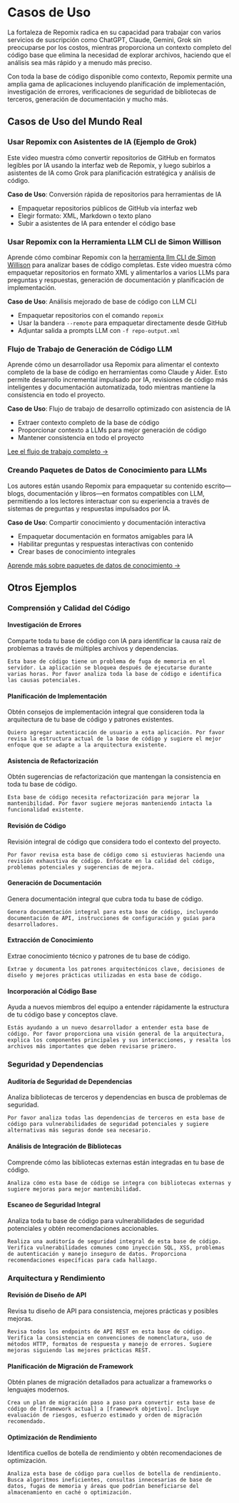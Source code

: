 <script setup>
import YouTubeVideo from '../../../components/YouTubeVideo.vue';
</script>

# Casos de Uso

La fortaleza de Repomix radica en su capacidad para trabajar con varios servicios de suscripción como ChatGPT, Claude, Gemini, Grok sin preocuparse por los costos, mientras proporciona un contexto completo del código base que elimina la necesidad de explorar archivos, haciendo que el análisis sea más rápido y a menudo más preciso.

Con toda la base de código disponible como contexto, Repomix permite una amplia gama de aplicaciones incluyendo planificación de implementación, investigación de errores, verificaciones de seguridad de bibliotecas de terceros, generación de documentación y mucho más.


## Casos de Uso del Mundo Real

### Usar Repomix con Asistentes de IA (Ejemplo de Grok)
Este video muestra cómo convertir repositorios de GitHub en formatos legibles por IA usando la interfaz web de Repomix, y luego subirlos a asistentes de IA como Grok para planificación estratégica y análisis de código.

**Caso de Uso**: Conversión rápida de repositorios para herramientas de IA
- Empaquetar repositorios públicos de GitHub vía interfaz web
- Elegir formato: XML, Markdown o texto plano
- Subir a asistentes de IA para entender el código base

<YouTubeVideo video-id="XTifjfeMp4M" :start="488" />

### Usar Repomix con la Herramienta LLM CLI de Simon Willison
Aprende cómo combinar Repomix con la [herramienta llm CLI de Simon Willison](https://github.com/simonw/llm) para analizar bases de código completas. Este video muestra cómo empaquetar repositorios en formato XML y alimentarlos a varios LLMs para preguntas y respuestas, generación de documentación y planificación de implementación.

**Caso de Uso**: Análisis mejorado de base de código con LLM CLI
- Empaquetar repositorios con el comando `repomix`
- Usar la bandera `--remote` para empaquetar directamente desde GitHub
- Adjuntar salida a prompts LLM con `-f repo-output.xml`

<YouTubeVideo video-id="UZ-9U1W0e4o" :start="592" />

### Flujo de Trabajo de Generación de Código LLM
Aprende cómo un desarrollador usa Repomix para alimentar el contexto completo de la base de código en herramientas como Claude y Aider. Esto permite desarrollo incremental impulsado por IA, revisiones de código más inteligentes y documentación automatizada, todo mientras mantiene la consistencia en todo el proyecto.

**Caso de Uso**: Flujo de trabajo de desarrollo optimizado con asistencia de IA
- Extraer contexto completo de la base de código
- Proporcionar contexto a LLMs para mejor generación de código
- Mantener consistencia en todo el proyecto

[Lee el flujo de trabajo completo →](https://harper.blog/2025/02/16/my-llm-codegen-workflow-atm/)

### Creando Paquetes de Datos de Conocimiento para LLMs
Los autores están usando Repomix para empaquetar su contenido escrito—blogs, documentación y libros—en formatos compatibles con LLM, permitiendo a los lectores interactuar con su experiencia a través de sistemas de preguntas y respuestas impulsados por IA.

**Caso de Uso**: Compartir conocimiento y documentación interactiva
- Empaquetar documentación en formatos amigables para IA
- Habilitar preguntas y respuestas interactivas con contenido
- Crear bases de conocimiento integrales

[Aprende más sobre paquetes de datos de conocimiento →](https://lethain.com/competitive-advantage-author-llms/)


## Otros Ejemplos

### Comprensión y Calidad del Código

#### Investigación de Errores
Comparte toda tu base de código con IA para identificar la causa raíz de problemas a través de múltiples archivos y dependencias.

```
Esta base de código tiene un problema de fuga de memoria en el servidor. La aplicación se bloquea después de ejecutarse durante varias horas. Por favor analiza toda la base de código e identifica las causas potenciales.
```

#### Planificación de Implementación
Obtén consejos de implementación integral que consideren toda la arquitectura de tu base de código y patrones existentes.

```
Quiero agregar autenticación de usuario a esta aplicación. Por favor revisa la estructura actual de la base de código y sugiere el mejor enfoque que se adapte a la arquitectura existente.
```

#### Asistencia de Refactorización
Obtén sugerencias de refactorización que mantengan la consistencia en toda tu base de código.

```
Esta base de código necesita refactorización para mejorar la mantenibilidad. Por favor sugiere mejoras manteniendo intacta la funcionalidad existente.
```

#### Revisión de Código
Revisión integral de código que considera todo el contexto del proyecto.

```
Por favor revisa esta base de código como si estuvieras haciendo una revisión exhaustiva de código. Enfócate en la calidad del código, problemas potenciales y sugerencias de mejora.
```

#### Generación de Documentación
Genera documentación integral que cubra toda tu base de código.

```
Genera documentación integral para esta base de código, incluyendo documentación de API, instrucciones de configuración y guías para desarrolladores.
```

#### Extracción de Conocimiento
Extrae conocimiento técnico y patrones de tu base de código.

```
Extrae y documenta los patrones arquitectónicos clave, decisiones de diseño y mejores prácticas utilizadas en esta base de código.
```

#### Incorporación al Código Base
Ayuda a nuevos miembros del equipo a entender rápidamente la estructura de tu código base y conceptos clave.

```
Estás ayudando a un nuevo desarrollador a entender esta base de código. Por favor proporciona una visión general de la arquitectura, explica los componentes principales y sus interacciones, y resalta los archivos más importantes que deben revisarse primero.
```

### Seguridad y Dependencias

#### Auditoría de Seguridad de Dependencias
Analiza bibliotecas de terceros y dependencias en busca de problemas de seguridad.

```
Por favor analiza todas las dependencias de terceros en esta base de código para vulnerabilidades de seguridad potenciales y sugiere alternativas más seguras donde sea necesario.
```

#### Análisis de Integración de Bibliotecas
Comprende cómo las bibliotecas externas están integradas en tu base de código.

```
Analiza cómo esta base de código se integra con bibliotecas externas y sugiere mejoras para mejor mantenibilidad.
```

#### Escaneo de Seguridad Integral
Analiza toda tu base de código para vulnerabilidades de seguridad potenciales y obtén recomendaciones accionables.

```
Realiza una auditoría de seguridad integral de esta base de código. Verifica vulnerabilidades comunes como inyección SQL, XSS, problemas de autenticación y manejo inseguro de datos. Proporciona recomendaciones específicas para cada hallazgo.
```

### Arquitectura y Rendimiento

#### Revisión de Diseño de API
Revisa tu diseño de API para consistencia, mejores prácticas y posibles mejoras.

```
Revisa todos los endpoints de API REST en esta base de código. Verifica la consistencia en convenciones de nomenclatura, uso de métodos HTTP, formatos de respuesta y manejo de errores. Sugiere mejoras siguiendo las mejores prácticas REST.
```

#### Planificación de Migración de Framework
Obtén planes de migración detallados para actualizar a frameworks o lenguajes modernos.

```
Crea un plan de migración paso a paso para convertir esta base de código de [framework actual] a [framework objetivo]. Incluye evaluación de riesgos, esfuerzo estimado y orden de migración recomendado.
```

#### Optimización de Rendimiento
Identifica cuellos de botella de rendimiento y obtén recomendaciones de optimización.

```
Analiza esta base de código para cuellos de botella de rendimiento. Busca algoritmos ineficientes, consultas innecesarias de base de datos, fugas de memoria y áreas que podrían beneficiarse del almacenamiento en caché o optimización.
```
